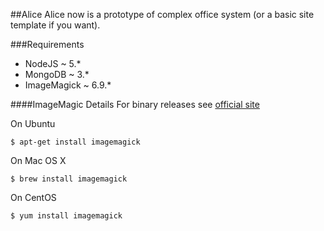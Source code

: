 ##Alice
Alice now is a prototype of complex office system (or a basic site template if you want).

###Requirements
- NodeJS ~ 5.*
- MongoDB ~ 3.*
- ImageMagick ~ 6.9.*

####ImageMagic Details
For binary releases see [official site](http://www.imagemagick.org/script/binary-releases.php)

On Ubuntu
```
$ apt-get install imagemagick
```
On Mac OS X
```
$ brew install imagemagick
```
On CentOS
```
$ yum install imagemagick
```
